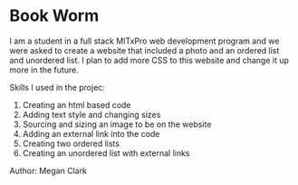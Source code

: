 
# Book Worm

I am a student in a full stack MITxPro web development program and we were asked to create a website that included a photo and an ordered list and unordered list. I plan to add more CSS to this website and change it up more in the future.

Skills I used in the projec:
1. Creating an html based code
2. Adding text style and changing sizes
3. Sourcing and sizing an image to be on the website
4. Adding an external link into the code
5. Creating two ordered lists
6. Creating an unordered list with external links

Author: Megan Clark
